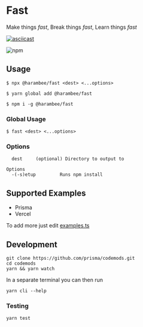 # Fast

Make things _fast_, Break things _fast_, Learn things _fast_

[![asciicast](https://asciinema.org/a/xePnK15lBD36vd2IXD0HasrjI.svg)](https://asciinema.org/a/xePnK15lBD36vd2IXD0HasrjI)

![npm](https://img.shields.io/npm/v/@harambee/fast?style=flat-square)

## Usage

```shell
$ npx @harambee/fast <dest> <...options>

$ yarn global add @harambee/fast

$ npm i -g @harambee/fast
```

### Global Usage

```shell
$ fast <dest> <...options>
```

### Options

```shell
  dest     (optional) Directory to output to
```

```shell
Options
  -(-s)etup         Runs npm install
```

## Supported Examples

- Prisma
- Vercel

To add more just edit [examples.ts](./src/examples.ts)

## Development

```shell
git clone https://github.com/prisma/codemods.git
cd codemods
yarn && yarn watch
```

In a separate terminal you can then run

```shell
yarn cli --help
```

### Testing

```shell
yarn test
```
